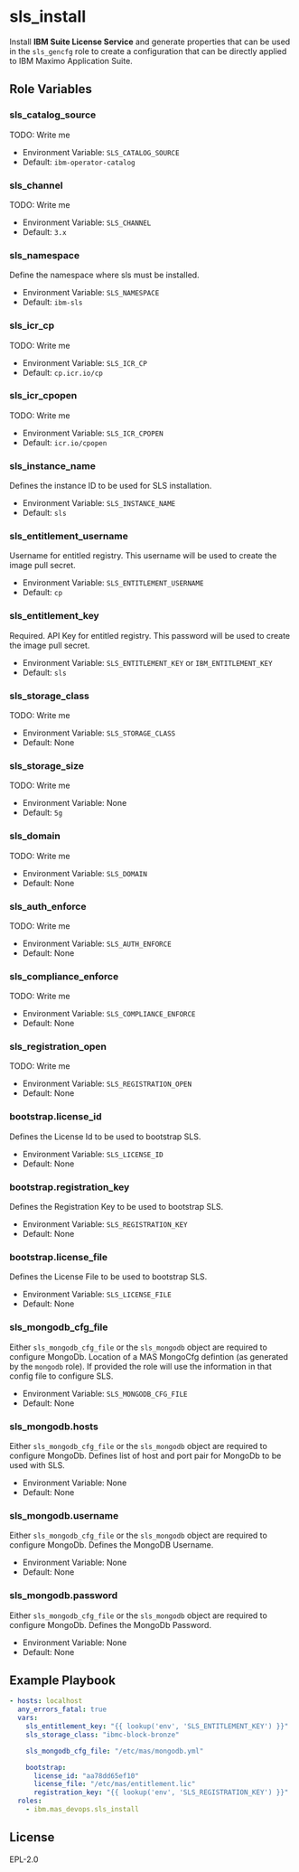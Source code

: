 sls_install
===========

Install **IBM Suite License Service** and generate properties that can be used in the `sls_gencfg` role to create a configuration that can be directly applied to IBM Maximo Application Suite.

Role Variables
--------------

### sls_catalog_source
TODO: Write me

- Environment Variable: `SLS_CATALOG_SOURCE`
- Default: `ibm-operator-catalog`

### sls_channel
TODO: Write me

- Environment Variable: `SLS_CHANNEL`
- Default: `3.x`

### sls_namespace
Define the namespace where sls must be installed.

- Environment Variable: `SLS_NAMESPACE`
- Default: `ibm-sls`

### sls_icr_cp
TODO: Write me

- Environment Variable: `SLS_ICR_CP`
- Default: `cp.icr.io/cp`

### sls_icr_cpopen
TODO: Write me

- Environment Variable: `SLS_ICR_CPOPEN`
- Default: `icr.io/cpopen`

### sls_instance_name
Defines the instance ID to be used for SLS installation.

- Environment Variable: `SLS_INSTANCE_NAME`
- Default: `sls`

### sls_entitlement_username
Username for entitled registry. This username will be used to create the image pull secret.

- Environment Variable: `SLS_ENTITLEMENT_USERNAME`
- Default: `cp`

### sls_entitlement_key
Required.  API Key for entitled registry. This password will be used to create the image pull secret.

- Environment Variable: `SLS_ENTITLEMENT_KEY` or `IBM_ENTITLEMENT_KEY`
- Default: `sls`

### sls_storage_class
TODO: Write me

- Environment Variable: `SLS_STORAGE_CLASS`
- Default: None

### sls_storage_size
TODO: Write me

- Environment Variable: None
- Default: `5g`

### sls_domain
TODO: Write me

- Environment Variable: `SLS_DOMAIN`
- Default: None

### sls_auth_enforce
TODO: Write me

- Environment Variable: `SLS_AUTH_ENFORCE`
- Default: None

### sls_compliance_enforce
TODO: Write me

- Environment Variable: `SLS_COMPLIANCE_ENFORCE`
- Default: None

### sls_registration_open
TODO: Write me

- Environment Variable: `SLS_REGISTRATION_OPEN`
- Default: None

### bootstrap.license_id
Defines the License Id to be used to bootstrap SLS.

- Environment Variable: `SLS_LICENSE_ID`
- Default: None

### bootstrap.registration_key
Defines the Registration Key to be used to bootstrap SLS.

- Environment Variable: `SLS_REGISTRATION_KEY`
- Default: None

### bootstrap.license_file
Defines the License File to be used to bootstrap SLS.

- Environment Variable: `SLS_LICENSE_FILE`
- Default: None

### sls_mongodb_cfg_file
Either `sls_mongodb_cfg_file` or the `sls_mongodb` object are required to configure MongoDb.  Location of a MAS MongoCfg defintion (as generated by the `mongodb` role).  If provided the role will use the information in that config file to configure SLS.

- Environment Variable: `SLS_MONGODB_CFG_FILE`
- Default: None

### sls_mongodb.hosts
Either `sls_mongodb_cfg_file` or the `sls_mongodb` object are required to configure MongoDb.  Defines list of host and port pair for MongoDb to be used with SLS.

- Environment Variable: None
- Default: None

### sls_mongodb.username
Either `sls_mongodb_cfg_file` or the `sls_mongodb` object are required to configure MongoDb.  Defines the MongoDB Username.

- Environment Variable: None
- Default: None

### sls_mongodb.password
Either `sls_mongodb_cfg_file` or the `sls_mongodb` object are required to configure MongoDb.  Defines the MongoDb Password.

- Environment Variable: None
- Default: None


Example Playbook
----------------

```yaml
- hosts: localhost
  any_errors_fatal: true
  vars:
    sls_entitlement_key: "{{ lookup('env', 'SLS_ENTITLEMENT_KEY') }}"
    sls_storage_class: "ibmc-block-bronze"

    sls_mongodb_cfg_file: "/etc/mas/mongodb.yml"

    bootstrap:
      license_id: "aa78dd65ef10"
      license_file: "/etc/mas/entitlement.lic"
      registration_key: "{{ lookup('env', 'SLS_REGISTRATION_KEY') }}"
  roles:
    - ibm.mas_devops.sls_install
```


License
-------

EPL-2.0
